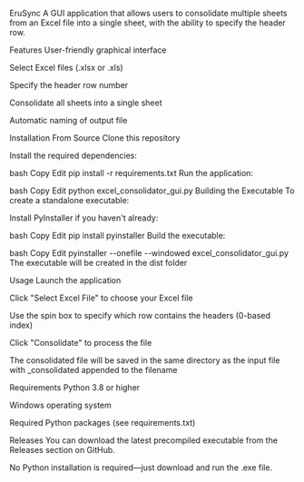 EruSync
A GUI application that allows users to consolidate multiple sheets from an Excel file into a single sheet, with the ability to specify the header row.

Features
User-friendly graphical interface

Select Excel files (.xlsx or .xls)

Specify the header row number

Consolidate all sheets into a single sheet

Automatic naming of output file

Installation
From Source
Clone this repository

Install the required dependencies:

bash
Copy
Edit
pip install -r requirements.txt
Run the application:

bash
Copy
Edit
python excel_consolidator_gui.py
Building the Executable
To create a standalone executable:

Install PyInstaller if you haven't already:

bash
Copy
Edit
pip install pyinstaller
Build the executable:

bash
Copy
Edit
pyinstaller --onefile --windowed excel_consolidator_gui.py
The executable will be created in the dist folder

Usage
Launch the application

Click "Select Excel File" to choose your Excel file

Use the spin box to specify which row contains the headers (0-based index)

Click "Consolidate" to process the file

The consolidated file will be saved in the same directory as the input file with _consolidated appended to the filename

Requirements
Python 3.8 or higher

Windows operating system

Required Python packages (see requirements.txt)

Releases
You can download the latest precompiled executable from the Releases section on GitHub.

No Python installation is required—just download and run the .exe file.
